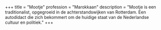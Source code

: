 +++
title       = "Mootje"
profession  = "Marokkaan"
description = "Mootje is een traditionalist, opgegroeid in de achterstandswijken van Rotterdam. Een autodidact die zich bekommert om de huidige staat van de Nederlandse cultuur en politiek."
+++
